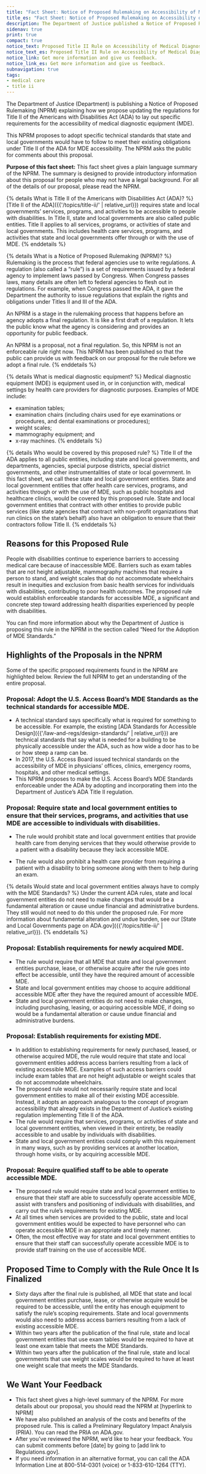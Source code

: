 ```yaml
---
title: "Fact Sheet: Notice of Proposed Rulemaking on Accessibility of Medical Diagnostic Equipment"
title_es: "Fact Sheet: Notice of Proposed Rulemaking on Accessibility of Medical Diagnostic Equipment"
description: The Department of Justice published a Notice of Proposed Rulemaking (NPRM) on July 20, 2023 explaining how we propose updating the regulations for Title II of the Americans with Disabilities Act (ADA) to add more specific requirements about web and mobile application accessibility.  This fact sheet gives a plain language summary of the technical standards that state and local governments would have to follow to meet their existing obligations under Title II of the ADA.
sidenav: true
print: true
compact: true
notice_text: Proposed Title II Rule on Accessibility of Medical Diagnostic Equipment Published
notice_text_es: Proposed Title II Rule on Accessibility of Medical Diagnostic Equipment Published
notice_link: Get more information and give us feedback.
notice_link_es: Get more information and give us feedback.
subnavigation: true
tags:
- medical care
- title ii
---
```


The Department of Justice (Department) is publishing a Notice of Proposed Rulemaking
(NPRM) explaining how we propose updating the regulations for Title II of the Americans with
Disabilities Act (ADA) to lay out specific requirements for the accessibility of medical diagnostic
equipment (MDE).

This NPRM proposes to adopt specific technical standards that state and local governments would have
to follow to meet their existing obligations under Title II of the ADA for MDE accessibility. The
NPRM asks the public for comments about this proposal.

**Purpose of this fact sheet:** This fact sheet gives a plain language summary of the NPRM. The
summary is designed to provide introductory information about this proposal for people who
may not have a legal background. For all of the details of our proposal, please read the
NPRM.

{% details What is Title II of the Americans with Disabilities Act (ADA)? %}
[Title II of the ADA]({{'/topics/title-ii/' | relative_url}}) requires state and local governments’ services, programs, and activities to be accessible to people with disabilities. In Title II, state and local governments are also called public entities. Title II applies to all services, programs, or activities of state
and local governments. This includes health care services, programs, and activities that
state and local governments offer through or with the use of MDE.
{% enddetails %}

{% details What is a Notice of Proposed Rulemaking (NPRM)? %}
Rulemaking is the process that federal agencies use to write regulations. A regulation
(also called a “rule”) is a set of requirements issued by a federal agency to implement
laws passed by Congress. When Congress passes laws, many details are often left to
federal agencies to flesh out in regulations. For example, when Congress passed the
ADA, it gave the Department the authority to issue regulations that explain the rights and
obligations under Titles II and III of the ADA.

An NPRM is a stage in the rulemaking process that happens before an agency adopts a
final regulation. It is like a first draft of a regulation. It lets the public know what the
agency is considering and provides an opportunity for public feedback.

An NPRM is a proposal, not a final regulation. So, this NPRM is not an enforceable rule right now.
This NPRM has been published so that the public can provide us with feedback on our
proposal for the rule before we adopt a final rule.
{% enddetails %}

{% details What is medical diagnostic equipment? %}
Medical diagnostic equipment (MDE) is equipment used in, or in conjunction with,
medical settings by health care providers for diagnostic purposes. Examples of MDE
include:
- examination tables;
- examination chairs (including chairs used for eye examinations or procedures,
and dental examinations or procedures);
- weight scales;
- mammography equipment; and
- x-ray machines.
{% enddetails %}

{% details Who would be covered by this proposed rule? %}
Title II of the ADA applies to all public entities, including state and local governments,
and departments, agencies, special purpose districts, special district governments, and
other instrumentalities of state or local government. In this fact sheet, we call these
state and local government entities. State and local government entities that offer health care
services, programs, and activities through or with the use of MDE, such as public
hospitals and healthcare clinics, would be covered by this proposed rule. State and local
government entities that contract with other entities to provide public services (like state
agencies that contract with non-profit organizations that run clinics on the state’s behalf)
also have an obligation to ensure that their contractors follow Title II.
{% enddetails %}

## Reasons for this Proposed Rule

People with disabilities continue to experience barriers to accessing medical care because
of inaccessible MDE. Barriers such as exam tables that are not height adjustable,
mammography machines that require a person to stand, and weight scales that do not
accommodate wheelchairs result in inequities and exclusion from basic health services for
individuals with disabilities, contributing to poor health outcomes. The proposed rule would
establish enforceable standards for accessible MDE, a significant and concrete step toward
addressing health disparities experienced by people with disabilities.

You can find more information about why the Department of Justice is proposing this rule in
the NPRM in the section called “Need for the Adoption of MDE Standards.”

## Highlights of the Proposals in the NPRM

Some of the specific proposed requirements found in the NPRM are highlighted below. Review
the full NPRM to get an understanding of the entire proposal.

### Proposal: Adopt the U.S. Access Board’s MDE Standards as the technical standards for accessible MDE.

- A technical standard says specifically what is required for something to be accessible.
For example, the existing [ADA Standards for Accessible Design]({{'/law-and-regs/design-standards/' | relative_url}}) are technical standards
that say what is needed for a building to be physically accessible under the ADA, such
as how wide a door has to be or how steep a ramp can be.
- In 2017, the U.S. Access Board issued technical standards on the accessibility of MDE
in physicians’ offices, clinics, emergency rooms, hospitals, and other medical settings.
- This NPRM proposes to make the U.S. Access Board’s MDE Standards enforceable
under the ADA by adopting and incorporating them into the Department of Justice’s ADA
Title II regulation.

### Proposal: Require state and local government entities to ensure that their services, programs, and activities that use MDE are accessible to individuals with disabilities.

- The rule would prohibit state and local government entities that provide health care from
denying services that they would otherwise provide to a patient with a disability because
they lack accessible MDE.

- The rule would also prohibit a health care provider from requiring a patient with a
disability to bring someone along with them to help during an exam.

{% details Would state and local government entities always have to comply with the MDE Standards? %}
Under the current ADA rules, state and local government entities do not need to make changes
that would be a fundamental alteration or cause undue financial and administrative
burdens. They still would not need to do this under the proposed rule. For more
information about fundamental alteration and undue burden, see our [State and Local
Governments page on ADA.gov]({{'/topics/title-ii/' | relative_url}}).
{% enddetails %}

### Proposal: Establish requirements for newly acquired MDE.

- The rule would require that all MDE that state and local government entities purchase, lease, or
otherwise acquire after the rule goes into effect be accessible, until they have
the required amount of accessible MDE.
- State and local government entities may choose to acquire additional accessible MDE after
they have the required amount of accessible MDE.
- State and local government entities do not need to make changes, including purchasing,
leasing, or acquiring accessible MDE, if doing so would be a fundamental alteration or
cause undue financial and administrative burdens.

### Proposal: Establish requirements for existing MDE.

- In addition to establishing requirements for newly purchased, leased, or otherwise
acquired MDE, the rule would require that state and local government entities address access
barriers resulting from a lack of existing accessible MDE. Examples of such access barriers could include exam tables that are not height adjustable or weight scales that do not accommodate wheelchairs.
- The proposed rule would not necessarily require state and local government entities to make all
of their existing MDE accessible. Instead, it adopts an approach analogous to the
concept of program accessibility that already exists in the Department of Justice’s
existing regulation implementing Title II of the ADA.
- The rule would require that services, programs, or activities of state and local
government entities, when viewed in their entirety, be readily accessible to and usable by
individuals with disabilities.
- State and local government entities could comply with this requirement in many ways, such as
by providing services at another location, through home visits, or by acquiring accessible
MDE.

### Proposal: Require qualified staff to be able to operate accessible MDE.

- The proposed rule would require state and local government entities to ensure that their staff
are able to successfully operate accessible MDE, assist with transfers and positioning of
individuals with disabilities, and carry out the rule’s requirements for existing MDE.
- At all times when services are provided to the public, state and local government entities would
be expected to have personnel who can operate accessible MDE in an appropriate and
timely manner.
- Often, the most effective way for state and local government entities to ensure that their staff
can successfully operate accessible MDE is to provide staff training on the use of
accessible MDE.

## Proposed Time to Comply with the Rule Once It Is Finalized

- Sixty days after the final rule is published, all MDE that state and local government entities
purchase, lease, or otherwise acquire would be required to be accessible, until the entity has enough equipment to satisfy the rule’s scoping requirements. State and local governments would also need to address access barriers resulting from a lack of existing accessible MDE.
- Within two years after the publication of the final rule, state and local government entities that
use exam tables would be required to have at least one exam table that meets the MDE
Standards.
- Within two years after the publication of the final rule, state and local governments that
use weight scales would be required to have at least one weight scale that meets the
MDE Standards.

## We Want Your Feedback
- This fact sheet gives a high-level summary of the NPRM. For more details about our
proposal, you should read the NPRM at [hyperlink to NPRM]
- We have also published an analysis of the costs and benefits of the proposed rule. This
is called a Preliminary Regulatory Impact Analysis (PRIA). You can read the PRIA on
ADA.gov.
- After you’ve reviewed the NPRM, we’d like to hear your feedback. You can submit
comments before [date] by going to [add link to Regulations.gov].
- If you need information in an alternative format, you can call the ADA Information Line at
800-514-0301 (voice) or 1-833-610-1264 (TTY).